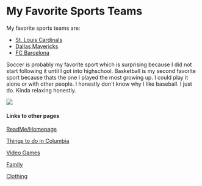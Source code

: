 # My Favorite Sports Teams

My favorite sports teams are:  
- [St. Louis Cardinals](https://www.mlb.com/cardinals)
- [Dallas Mavericks](https://www.mavs.com)
- [FC Barcelona](https://www.fcbarcelona.com/en/)

Soccer is probably my favorite sport which is surprising because I did not start following it until I got into highschool. Basketball is my second favorite sport because thats the one I played the most growing up. I could play it alone or with other people. I honestly don't know why I like baseball. I just do. Kinda relaxing honestly.

![](https://user-images.githubusercontent.com/54389183/101971043-dca7ac80-3bf3-11eb-82c5-fffc7767d6db.JPG)

#### Links to other pages
[ReadMe/Homepage](README.MD) 

[Things to do in Columbia](ThingstodoinColumbia.MD)

[Video Games](VideoGames.MD)

[Family](FAMILY.MD)

[Clothing](CLOTHING.MD)
